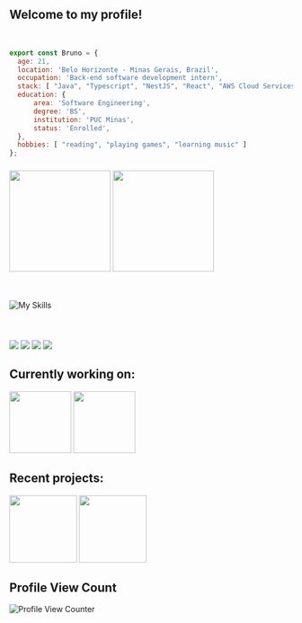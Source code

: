 ## Welcome to my profile!

<br />

```js
export const Bruno = {
  age: 21,
  location: 'Belo Horizonte - Minas Gerais, Brazil',
  occupation: 'Back-end software development intern',
  stack: [ "Java", "Typescript", "NestJS", "React", "AWS Cloud Services" ],
  education: {
      area: 'Software Engineering',
      degree: 'BS',
      institution: 'PUC Minas',
      status: 'Enrolled',
  },
  hobbies: [ "reading", "playing games", "learning music" ]
};
```

###

<div>
  <img height="180em" width="auto" src="https://github-readme-stats.vercel.app/api?username=brunopdt&theme=aura_dark&show_icons=true"/>
  <img height="180em" width="auto" src="https://github-readme-stats.vercel.app/api/top-langs/?username=brunopdt&layout=compact&langs_count=7&theme=aura_dark"/>
</div>

<br />
<br />

![My Skills](https://skillicons.dev/icons?i=ts,nest,nodejs,aws,react,materialui,jest,java,postman,mysql,prisma,linux&perline=12)

<br />
    
###
  <a href = "mailto:bruno.pduarte0@gmail.com"><img src="https://img.shields.io/badge/Gmail-D14836?style=for-the-badge&logo=gmail&logoColor=white" target="_blank"></a>
  <a href = "https://www.linkedin.com/in/brunopduarte/" target="_blank"><img src="https://img.shields.io/badge/linkedin-%230077B5.svg?style=for-the-badge&logo=linkedin&logoColor=white" target="_blank"></a>
  <a href = "https://api.whatsapp.com/send?phone=5531991470591&text=ol%C3%A1%2C%20vim%20pelo%20seu%20perfil%20do%20GitHub!%20"><img src="https://img.shields.io/badge/WhatsApp-25D366?style=for-the-badge&logo=whatsapp&logoColor=white" target="_blank"></a>
  <a href="https://discordapp.com/users/363004143813525506/" target="_blank"><img src="https://img.shields.io/badge/Discord-7289DA?style=for-the-badge&logo=discord&logoColor=white" target="_blank"></a> 


## **Currently working on:**

<a href="https://github.com/brunopdt/examemais-react-csharp"><img src="https://github-readme-stats.vercel.app/api/pin/?username=brunopdt&repo=examemais-react-csharp&title_color=F73C7B&text_color=F2F2F2&bg_color=393359&border_color=121111&icon_color=F2F2F2&border_radius=20" height="110"/></a>
<a href="https://github.com/brunopdt/notes-app-django"><img src="https://github-readme-stats.vercel.app/api/pin/?username=brunopdt&repo=notes-app-django&title_color=F73C7B&text_color=F2F2F2&bg_color=393359&border_color=121111&icon_color=F2F2F2&border_radius=20" height="110"/></a>


## **Recent projects:**

<a href="https://github.com/brunopdt/estrelinha-nestjs-react"><img src="https://github-readme-stats.vercel.app/api/pin/?username=brunopdt&repo=estrelinha-nestjs-react&title_color=F73C7B&text_color=F2F2F2&bg_color=393359&border_color=121111&icon_color=F2F2F2&border_radius=20" height="120"/></a>
<a href="https://github.com/brunopdt/optimization-algorithms-csharp"><img src="https://github-readme-stats.vercel.app/api/pin/?username=brunopdt&repo=optimization-algorithms-csharp&title_color=F73C7B&text_color=F2F2F2&bg_color=393359&border_color=121111&icon_color=F2F2F2&border_radius=20" height="120"/></a>


## Profile View Count
![Profile View Counter](https://profile-counter.glitch.me/brunopdt/count.svg)
 

</div>
